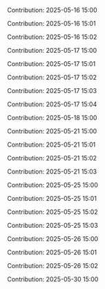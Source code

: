 Contribution: 2025-05-16 15:00

Contribution: 2025-05-16 15:01

Contribution: 2025-05-16 15:02

Contribution: 2025-05-17 15:00

Contribution: 2025-05-17 15:01

Contribution: 2025-05-17 15:02

Contribution: 2025-05-17 15:03

Contribution: 2025-05-17 15:04

Contribution: 2025-05-18 15:00

Contribution: 2025-05-21 15:00

Contribution: 2025-05-21 15:01

Contribution: 2025-05-21 15:02

Contribution: 2025-05-21 15:03

Contribution: 2025-05-25 15:00

Contribution: 2025-05-25 15:01

Contribution: 2025-05-25 15:02

Contribution: 2025-05-25 15:03

Contribution: 2025-05-26 15:00

Contribution: 2025-05-26 15:01

Contribution: 2025-05-26 15:02

Contribution: 2025-05-30 15:00

